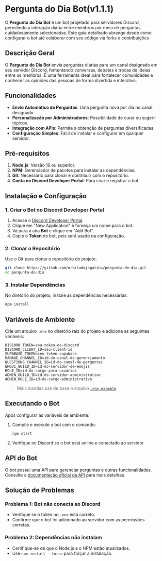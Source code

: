 # Pergunta do Dia Bot(v1.1.1)

O **Pergunta do Dia Bot** é um bot projetado para servidores Discord, permitindo a interação diária entre membros por meio de perguntas cuidadosamente selecionadas. Este guia detalhado abrange desde como configurar o bot até colaborar com seu código via forks e contribuições

## Descrição Geral

O **Pergunta do Dia Bot** envia perguntas diárias para um canal designado em seu servidor Discord, fomentando conversas, debates e trocas de ideias entre os membros. É uma ferramenta ideal para fortalecer comunidades e conhecer as opiniões das pessoas de forma divertida e interativa.

## Funcionalidades

- **Envio Automático de Perguntas**: Uma pergunta nova por dia no canal designado.
- **Personalização por Administradores**: Possibilidade de curar ou sugerir tópicos.
- **Integração com APIs**: Permite a obtenção de perguntas diversificadas.
- **Configuração Simples**: Fácil de instalar e configurar em qualquer servidor.

## Pré-requisitos

1. **Node.js**: Versão 16 ou superior.
2. **NPM**: Gerenciador de pacotes para instalar as dependências.
3. **Git**: Necessário para clonar e contribuir com o repositório.
4. **Conta no Discord Developer Portal**: Para criar e registrar o bot.

## Instalação e Configuração

### 1. Criar o Bot no Discord Developer Portal

1. Acesse o [Discord Developer Portal](https://discord.com/developers/applications).
2. Clique em "New Application" e forneça um nome para o bot.
3. Vá para a aba **Bot** e clique em "Add Bot".
4. Copie o **Token** do bot, pois será usado na configuração.

### 2. Clonar o Repositório

Use o Git para clonar o repositório do projeto:

```bash
git clone https://github.com/orbitadajogatina/pergunta-do-dia.git
cd pergunta-do-dia
```

### 3. Instalar Dependências

No diretório do projeto, instale as dependências necessárias:

```bash
npm install
```

## Variáveis de Ambiente

Crie um arquivo `.env` no diretório raiz do projeto e adicione as seguintes variáveis:

```env
DISCORD_TOKEN=seu-token-do-discord
DISCORD_CLIENT_ID=seu-client-id
SUPABASE_TOKEN=seu-token-supabase
MANAGE_CHANNEL_ID=id-do-canal-de-gerenciamento
QUESTIONS_CHANNEL_ID=id-do-canal-de-perguntas
EMOJI_GUILD_ID=id-do-servidor-de-emojis
ROLE_ID=id-do-cargo-para-usuários
ADMIN_GUILD_ID=id-do-servidor-administrativo
ADMIN_ROLE_ID=id-do-cargo-administrativo
```

> Mais dúvidas use de base o arquivo [`.env.example`](/.env.example)

## **Executando o Bot**

Após configurar as variáveis de ambiente:

1. Compile e execute o bot com o comando:

   ```bash
   npm start
   ```

2. Verifique no Discord se o bot está online e conectado ao servidor.

## **API do Bot**

O bot possui uma API para gerenciar perguntas e outras funcionalidades. Consulte a [documentação oficial da API](https://orbitadajogatina.mintlify.app/introduction) para mais detalhes.

## Solução de Problemas

### Problema 1: Bot não conecta ao Discord

- Verifique se o token no `.env` está correto.
- Confirme que o bot foi adicionado ao servidor com as permissões corretas.

### Problema 2: Dependências não instalam

- Certifique-se de que o Node.js e o NPM estão atualizados.
- Use `npm install --force` para forçar a instalação.

